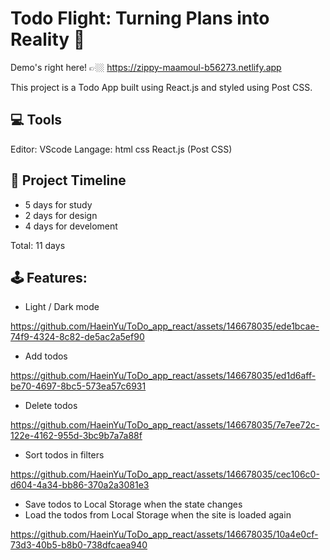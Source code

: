 # Todo Flight: Turning Plans into Reality 📝

Demo's right here! 👉🏼 https://zippy-maamoul-b56273.netlify.app

This project is a Todo App built using React.js and styled using Post CSS.

## 💻 Tools

Editor: VScode
Langage:
html
css
React.js (Post CSS)

## 📅 Project Timeline

- 5 days for study
- 2 days for design
- 4 days for develoment

Total: 11 days

## 🕹️ Features:

- Light / Dark mode
  

https://github.com/HaeinYu/ToDo_app_react/assets/146678035/ede1bcae-74f9-4324-8c82-de5ac2a5ef90


- Add todos
  

https://github.com/HaeinYu/ToDo_app_react/assets/146678035/ed1d6aff-be70-4697-8bc5-573ea57c6931


- Delete todos
  

https://github.com/HaeinYu/ToDo_app_react/assets/146678035/7e7ee72c-122e-4162-955d-3bc9b7a7a88f


- Sort todos in filters
  

https://github.com/HaeinYu/ToDo_app_react/assets/146678035/cec106c0-d604-4a34-bb86-370a2a3081e3


- Save todos to Local Storage when the state changes
- Load the todos from Local Storage when the site is loaded again
  

https://github.com/HaeinYu/ToDo_app_react/assets/146678035/10a4e0cf-73d3-40b5-b8b0-738dfcaea940



